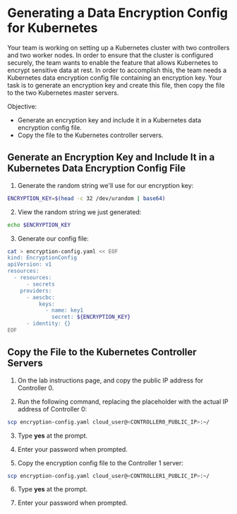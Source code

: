 # Generating a Data Encryption Config for Kubernetes
Your team is working on setting up a Kubernetes cluster with two controllers and two worker nodes. In order to ensure that the cluster is configured securely, the team wants to enable the feature that allows Kubernetes to encrypt sensitive data at rest. In order to accomplish this, the team needs a Kubernetes data encryption config file containing an encryption key. Your task is to generate an encryption key and create this file, then copy the file to the two Kubernetes master servers.

Objective:
- Generate an encryption key and include it in a Kubernetes data encryption config file.
- Copy the file to the Kubernetes controller servers.

## Generate an Encryption Key and Include It in a Kubernetes Data Encryption Config File
1. Generate the random string we'll use for our encryption key:
```bash
ENCRYPTION_KEY=$(head -c 32 /dev/urandom | base64)
```
2. View the random string we just generated:
```bash
echo $ENCRYPTION_KEY
```
3. Generate our config file:
```bash
cat > encryption-config.yaml << EOF
kind: EncryptionConfig
apiVersion: v1
resources:
  - resources:
      - secrets
    providers:
      - aescbc:
          keys:
            - name: key1
              secret: ${ENCRYPTION_KEY}
      - identity: {}
EOF
```

## Copy the File to the Kubernetes Controller Servers
1. On the lab instructions page, and copy the public IP address for Controller 0.

2. Run the following command, replacing the placeholder with the actual IP address of Controller 0:
```bash
scp encryption-config.yaml cloud_user@<CONTROLLER0_PUBLIC_IP>:~/
```
3. Type **yes** at the prompt.

4. Enter your password when prompted.

5. Copy the encryption config file to the Controller 1 server:
```bash
scp encryption-config.yaml cloud_user@<CONTROLLER1_PUBLIC_IP>:~/
```
6. Type **yes** at the prompt.

7. Enter your password when prompted.